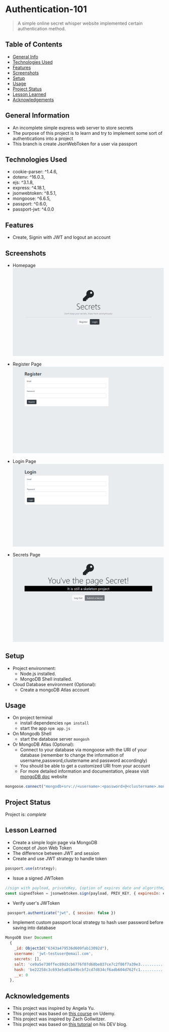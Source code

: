 # Authentication-101
> A simple online secret whisper website implemented certain authentication method. 


## Table of Contents
* [General Info](#general-information)
* [Technologies Used](#technologies-used)
* [Features](#features)
* [Screenshots](#screenshots)
* [Setup](#setup)
* [Usage](#usage)
* [Project Status](#project-status)
* [Lesson Learned](#lesson-learned)
* [Acknowledgements](#acknowledgements)


## General Information
- An incomplete simple express web server to store secrets
- The purpose of this project is to learn and try to implement some sort of authentications into a project
- This branch is create JsonWebToken for a user via passport


## Technologies Used
- cookie-parser: ^1.4.6,
- dotenv: ^16.0.3,
- ejs: ^3.1.8,
- express: ^4.18.1,
- jsonwebtoken: ^8.5.1,
- mongoose: ^6.6.5,
- passport: ^0.6.0,
- passport-jwt: ^4.0.0

## Features
- Create, Signin with JWT and logout an account


## Screenshots

- Homepage
![Homepage](/public/images/homepage.PNG)

- Register Page
![registerPage](/public/images/registerPage.PNG)

- Login Page
![loginPage](/public/images/loginPage.PNG)

- Secrets Page
![secretsPage](/public/images/secretsPage.PNG)


## Setup
- Project environment:
    - Node.js installed.
    - MongoDB Shell installed.
- Cloud Database environment (Optional):
    - Create a mongoDB Atlas account

## Usage
- On project terminal
    - install dependencies `npm install`
    - start the app `npm app.js`
- On Mongodb Shell
    - start the database server `mongosh`
- Or MongoDB Atlas (Optional):
    - Connect to your database via mongoose with the URI of your database (remember to change the information of username,password,clustername and password accordingly)
    - You should be able to get a customized URI from your account
    - For more detailed information and documentation, please visit [mongoDB doc](https://www.mongodb.com/docs/atlas/) website
```javascript
mongoose.connect("mongodb+srv://<username>:<password>@<clustername>.mongodb.net/<databasename>?w=majority");
```

## Project Status
Project is: _complete_


## Lesson Learned
- Create a simple login page via MongoDB
- Concept of Json Web Token
- The difference between JWT and session
- Create and use JWT strategy to handle token
```javascript
passport.use(strategy);
```
- Issue a signed JWToken
```javascript
//sign with payload, privateKey, {option of expires date and algorithm}
const signedToken = jsonwebtoken.sign(payload, PRIV_KEY, { expiresIn: expiresIn, algorithm: "RS256" });
```
- Verify user's JWToken
```javascript
 passport.authenticate("jwt", { session: false })
```

- Implement custom passport local strategy to hash user password before saving into database
```javascript
MongoDB User Document
  {
    _id: ObjectId("6343a479536d609fab13092d"),
    username: 'jwt-testuser@email.com',
    secrets: [],
    salt: 'ce9a5e730ffec89d3cb6776f07d68be037ce7c2f86f7a39e3...............',
    hash: 'be22258c3c693e5a05b49bcbf2cd7d834cf6adb604d762fc1...............',
    __v: 0
  },
```

## Acknowledgements
- This project was inspired by Angela Yu.
- This project was based on [this course](https://www.udemy.com/course/the-complete-web-development-bootcamp/) on Udemy.
- This project was inspired by Zach Gollwitzer.
- This project was based on [this tutorial](https://dev.to/zachgoll/the-ultimate-guide-to-passport-js-k2l) on his DEV blog.
